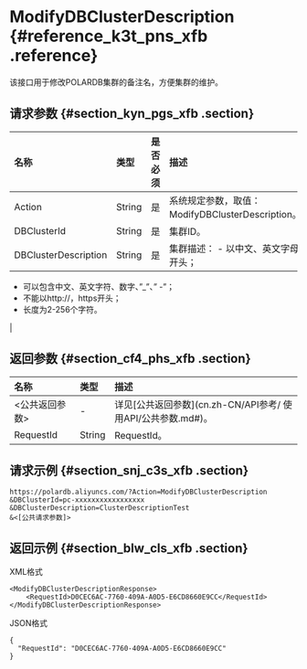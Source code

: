 # ModifyDBClusterDescription {#reference_k3t_pns_xfb .reference}

该接口用于修改POLARDB集群的备注名，方便集群的维护。

## 请求参数 {#section_kyn_pgs_xfb .section}

|名称|类型|是否必须|描述|
|:-|:-|:---|:-|
|Action|String|是|系统规定参数，取值：ModifyDBClusterDescription。|
|DBClusterId|String|是|集群ID。|
|DBClusterDescription|String|是|集群描述： -   以中文、英文字母开头；
-   可以包含中文、英文字符、数字、”\_”、” -”；
-   不能以http://，https开头；
-   长度为2-256个字符。

 |

## 返回参数 {#section_cf4_phs_xfb .section}

|名称|类型|描述|
|:-|:-|:-|
|<公共返回参数\>|-|详见[公共返回参数](cn.zh-CN/API参考/ 使用API/公共参数.md#)。|
|RequestId|String|RequestId。|

## 请求示例 {#section_snj_c3s_xfb .section}

```
https://polardb.aliyuncs.com/?Action=ModifyDBClusterDescription
&DBClusterId=pc-xxxxxxxxxxxxxxxxx
&DBClusterDescription=ClusterDescriptionTest
&<[公共请求参数]>
```

## 返回示例 {#section_blw_cls_xfb .section}

XML格式

```
<ModifyDBClusterDescriptionResponse>  
	<RequestId>D0CEC6AC-7760-409A-A0D5-E6CD8660E9CC</RequestId>
</ModifyDBClusterDescriptionResponse>
```

JSON格式

```
{
  "RequestId": "D0CEC6AC-7760-409A-A0D5-E6CD8660E9CC"
}
```

